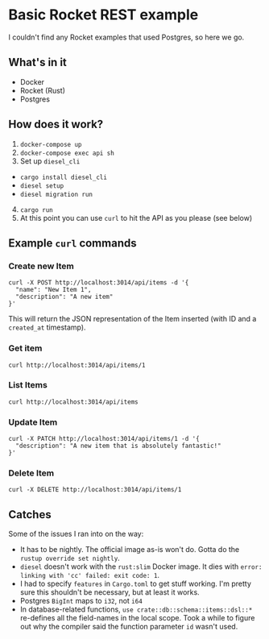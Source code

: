 # Basic Rocket REST example

I couldn't find any Rocket examples that used Postgres, so here we go.

## What's in it
* Docker
* Rocket (Rust)
* Postgres

## How does it work?
1. `docker-compose up`
2. `docker-compose exec api sh`
3. Set up `diesel_cli`
  * `cargo install diesel_cli`
  * `diesel setup`
  * `diesel migration run`
4. `cargo run`
5. At this point you can use `curl` to hit the API as you please (see below)

## Example `curl` commands
### Create new Item
```
curl -X POST http://localhost:3014/api/items -d '{
  "name": "New Item 1",
  "description": "A new item"
}'
```
This will return the JSON representation of the Item inserted (with ID and a `created_at` timestamp).

### Get item
```
curl http://localhost:3014/api/items/1
```

### List Items
```
curl http://localhost:3014/api/items
```

### Update Item
```
curl -X PATCH http://localhost:3014/api/items/1 -d '{
  "description": "A new item that is absolutely fantastic!"
}'
```

### Delete Item
```
curl -X DELETE http://localhost:3014/api/items/1
```

## Catches
Some of the issues I ran into on the way:
* It has to be nightly. The official image as-is won't do. Gotta do the `rustup override set nightly`.
* `diesel` doesn't work with the `rust:slim` Docker image. It dies with `error: linking with 'cc' failed: exit code: 1`.
* I had to specify `features` in `Cargo.toml` to get stuff working. I'm pretty sure this shouldn't be necessary, but at least it works.
* Postgres `BigInt` maps to `i32`, not `i64`
* In database-related functions, `use crate::db::schema::items::dsl::*` re-defines all the field-names in the local scope. Took a while to figure out why the compiler said the function parameter `id` wasn't used.
